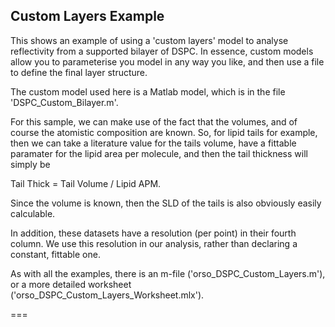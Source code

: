 

## Custom Layers Example

This shows an example of using a 'custom layers' model to analyse reflectivity
from a supported bilayer of DSPC. In essence, custom models allow you to parameterise
you model in any way you like, and then use a file to define the final layer structure.

The custom model used here is a Matlab model, which is in the file 'DSPC_Custom_Bilayer.m'.

For this sample, we can make use of the fact that the volumes, and of course the
atomistic composition are known. So, for lipid tails for example, then we can
take a literature value for the tails volume, have a fittable paramater for the
lipid area per molecule, and then the tail thickness will simply be 

Tail Thick = Tail Volume / Lipid APM.

Since the volume is known, then the SLD of the tails is also obviously easily calculable.

In addition, these datasets have a resolution (per point) in their fourth column.
We use this resolution in our analysis, rather than declaring a constant, fittable
one.

As with all the examples, there is an m-file ('orso_DSPC_Custom_Layers.m'), or
a more detailed worksheet ('orso_DSPC_Custom_Layers_Worksheet.mlx').


===

